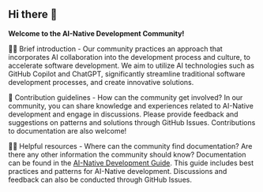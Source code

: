 ## Hi there 👋

**Welcome to the AI-Native Development Community!**

🙋‍♀️ Brief introduction - Our community practices an approach that incorporates AI collaboration into the development process and culture, to accelerate software development. We aim to utilize AI technologies such as GitHub Copilot and ChatGPT, significantly streamline traditional software development processes, and create innovative solutions.

🌈 Contribution guidelines - How can the community get involved?
In our community, you can share knowledge and experiences related to AI-Native development and engage in discussions. Please provide feedback and suggestions on patterns and solutions through GitHub Issues. Contributions to documentation are also welcome!

👩‍💻 Helpful resources - Where can the community find documentation? Are there any other information the community should know?
Documentation can be found in the [AI-Native Development Guide](https://ai-native-development.gitbook.io/). This guide includes best practices and patterns for AI-Native development. Discussions and feedback can also be conducted through GitHub Issues.
